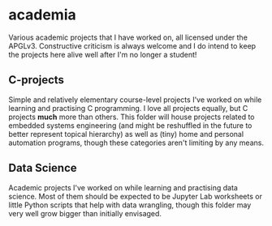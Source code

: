 # academia

Various academic projects that I have worked on, all licensed under the APGLv3. Constructive criticism is always welcome and I do intend to keep the projects here alive well after I'm no longer a student!

## C-projects
Simple and relatively elementary course-level projects I've worked on while learning and practising C programming. I love all projects equally, but C projects **much** more than others. This folder will house projects related to embedded systems engineering (and might be reshuffled in the future to better represent topical hierarchy) as well as (tiny) home and personal automation programs, though these categories aren't limiting by any means.

## Data Science
Academic projects I've worked on while learning and practising data science. Most of them should be expected to be Jupyter Lab worksheets or little Python scripts that help with data wrangling, though this folder may very well grow bigger than initially envisaged.
